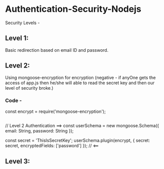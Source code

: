 # Authentication-Security-Nodejs
Security Levels -
## Level 1: 
Basic redirection based on email ID and password.
## Level 2: 
Using mongoose-encryption for encryption (negative - if anyOne gets the access of app.js then he/she will able to read the secret key and then our level of security broke.)
### Code - 
const encrypt = require('mongoose-encryption');
## 
// Level 2 Authentication ==>
const userSchema = new mongoose.Schema({
  email: String,
  password: String
});

const secret = 'ThisIsSecretKey';
userSchema.plugin(encrypt, {
  secret: secret,
  encryptedFields: ['password']
});
// <==

## Level 3: 

